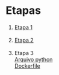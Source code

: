 # Etapas

1. [Etapa 1](etapa-1/Dockerfile)<br></br>
2. [Etapa 2](etapa-2/etapa-2.md)<br></br>
3. Etapa 3  
[Arquivo python](etapa-3/mascarar-dados.py)  
[Dockerfile](etapa-3/Dockerfile)